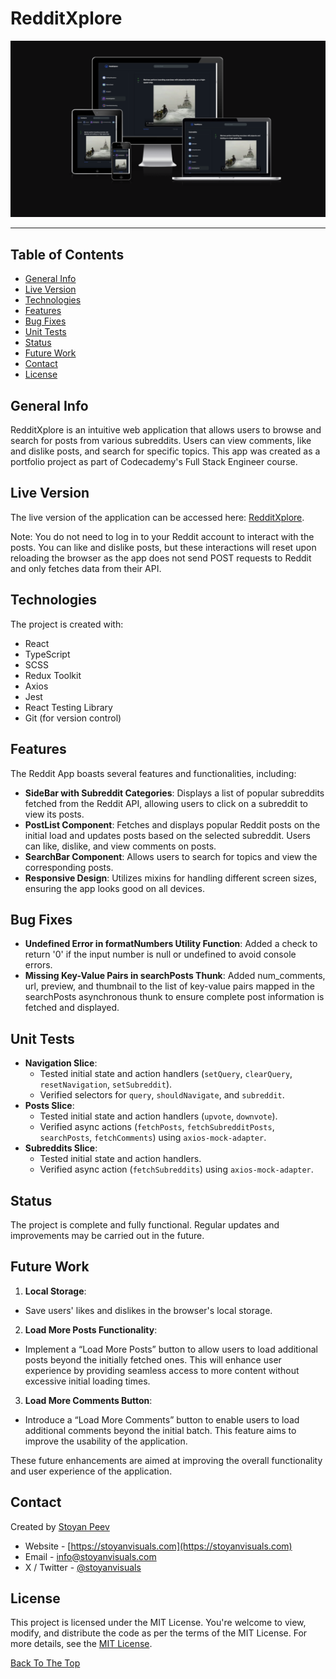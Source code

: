 # RedditXplore

![previews](public/redditxplore-preview.png)

---

## Table of Contents

- [General Info](#general-info)
- [Live Version](#live-version)
- [Technologies](#technologies)
- [Features](#features)
- [Bug Fixes](#bug-fixes)
- [Unit Tests](#unit-tests)
- [Status](#status)
- [Future Work](#future-work)
- [Contact](#contact)
- [License](#license)

## General Info

RedditXplore is an intuitive web application that allows users to browse and search for posts from various subreddits. Users can view comments, like and dislike posts, and search for specific topics. This app was created as a portfolio project as part of Codecademy's Full Stack Engineer course.

## Live Version

The live version of the application can be accessed here: [RedditXplore](https://redditxplore.netlify.app/).

Note: You do not need to log in to your Reddit account to interact with the posts. You can like and dislike posts, but these interactions will reset upon reloading the browser as the app does not send POST requests to Reddit and only fetches data from their API.

## Technologies

The project is created with:

- React
- TypeScript
- SCSS
- Redux Toolkit
- Axios
- Jest
- React Testing Library
- Git (for version control)

## Features

The Reddit App boasts several features and functionalities, including:

- **SideBar with Subreddit Categories**: Displays a list of popular subreddits fetched from the Reddit API, allowing users to click on a subreddit to view its posts.
- **PostList Component**: Fetches and displays popular Reddit posts on the initial load and updates posts based on the selected subreddit. Users can like, dislike, and view comments on posts.
- **SearchBar Component**: Allows users to search for topics and view the corresponding posts.
- **Responsive Design**: Utilizes mixins for handling different screen sizes, ensuring the app looks good on all devices.

## Bug Fixes

- **Undefined Error in formatNumbers Utility Function**: Added a check to return '0' if the input number is null or undefined to avoid console errors.
- **Missing Key-Value Pairs in searchPosts Thunk**: Added num_comments, url, preview, and thumbnail to the list of key-value pairs mapped in the searchPosts asynchronous thunk to ensure complete post information is fetched and displayed.

## Unit Tests

- **Navigation Slice**:
  - Tested initial state and action handlers (`setQuery`, `clearQuery`, `resetNavigation`, `setSubreddit`).
  - Verified selectors for `query`, `shouldNavigate`, and `subreddit`.
- **Posts Slice**:
  - Tested initial state and action handlers (`upvote`, `downvote`).
  - Verified async actions (`fetchPosts`, `fetchSubredditPosts`, `searchPosts`, `fetchComments`) using `axios-mock-adapter`.
- **Subreddits Slice**:
  - Tested initial state and action handlers.
  - Verified async action (`fetchSubreddits`) using `axios-mock-adapter`.

## Status

The project is complete and fully functional. Regular updates and improvements may be carried out in the future.

## Future Work

1. **Local Storage**:

- Save users' likes and dislikes in the browser's local storage.

2. **Load More Posts Functionality**:

- Implement a “Load More Posts” button to allow users to load additional posts beyond the initially fetched ones. This will enhance user experience by providing seamless access to more content without excessive initial loading times.

3. **Load More Comments Button**:

- Introduce a “Load More Comments” button to enable users to load additional comments beyond the initial batch. This feature aims to improve the usability of the application.

These future enhancements are aimed at improving the overall functionality and user experience of the application.

## Contact

Created by [Stoyan Peev](https://stoyanvisuals.com)

- Website - [https://stoyanvisuals.com](https://stoyanvisuals.com)
- Email - [info@stoyanvisuals.com](mailto:info@stoyanvisuals.com)
- X / Twitter - [@stoyanvisuals](https://twitter.com/stoyanvisuals)

## License

This project is licensed under the MIT License. You're welcome to view, modify, and distribute the code as per the terms of the MIT License. For more details, see the [MIT License](https://opensource.org/licenses/MIT).

[Back To The Top](#reddit-app)
